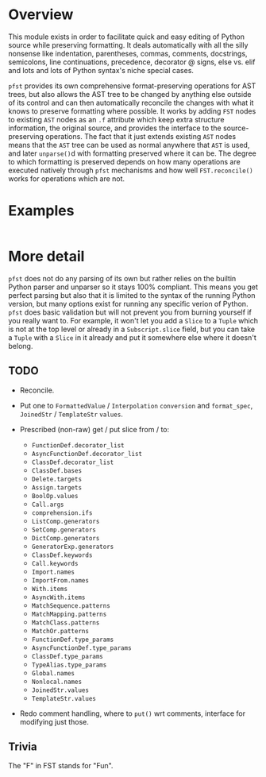 # Overview

This module exists in order to facilitate quick and easy editing of Python source while preserving formatting. It deals automatically with all the silly nonsense like indentation, parentheses, commas, comments, docstrings, semicolons, line continuations, precedence, decorator @ signs, else vs. elif and lots and lots of Python syntax's niche special cases.

`pfst` provides its own comprehensive format-preserving operations for AST trees, but also allows the AST tree to be changed by anything else outside of its control and can then automatically reconcile the changes with what it knows to preserve formatting where possible. It works by adding `FST` nodes to existing `AST` nodes as an `.f` attribute which keep extra structure information, the original source, and provides the interface to the source-preserving operations. The fact that it just extends existing `AST` nodes means that the `AST` tree can be used as normal anywhere that `AST` is used, and later `unparse()`d with formatting preserved where it can be. The degree to which formatting is preserved depends on how many operations are executed natively through `pfst` mechanisms and how well `FST.reconcile()` works for operations which are not.

# Examples

```py
```





# More detail

`pfst` does not do any parsing of its own but rather relies on the builtin Python parser and unparser so it stays 100% compliant. This means you get perfect parsing but also that it is limited to the syntax of the running Python version, but many options exist for running any specific verion of Python. `pfst` does basic validation but will not prevent you from burning yourself if you really want to. For example, it won't let you add a `Slice` to a `Tuple` which is not at the top level or already in a `Subscript.slice` field, but you can take a `Tuple` with a `Slice` in it already and put it somewhere else where it doesn't belong.


## TODO

* Reconcile.

* Put one to `FormattedValue` / `Interpolation` `conversion` and `format_spec`, `JoinedStr` / `TemplateStr` `values`.

* Prescribed (non-raw) get / put slice from / to:
  * `FunctionDef.decorator_list`
  * `AsyncFunctionDef.decorator_list`
  * `ClassDef.decorator_list`
  * `ClassDef.bases`
  * `Delete.targets`
  * `Assign.targets`
  * `BoolOp.values`
  * `Call.args`
  * `comprehension.ifs`
  * `ListComp.generators`
  * `SetComp.generators`
  * `DictComp.generators`
  * `GeneratorExp.generators`
  * `ClassDef.keywords`
  * `Call.keywords`
  * `Import.names`
  * `ImportFrom.names`
  * `With.items`
  * `AsyncWith.items`
  * `MatchSequence.patterns`
  * `MatchMapping.patterns`
  * `MatchClass.patterns`
  * `MatchOr.patterns`
  * `FunctionDef.type_params`
  * `AsyncFunctionDef.type_params`
  * `ClassDef.type_params`
  * `TypeAlias.type_params`
  * `Global.names`
  * `Nonlocal.names`
  * `JoinedStr.values`
  * `TemplateStr.values`

* Redo comment handling, where to `put()` wrt comments, interface for modifying just those.


## Trivia

The "F" in FST stands for "Fun".
